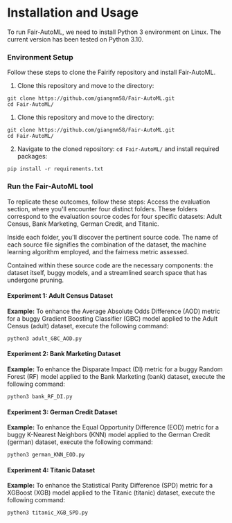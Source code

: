# Installation and Usage
To run Fair-AutoML, we need to install Python 3 environment on Linux. 
The current version has been tested on Python 3.10. 

### Environment Setup
Follow these steps to clone the Fairify repository and install Fair-AutoML.

1. Clone this repository and move to the directory:

```
git clone https://github.com/giangnm58/Fair-AutoML.git
cd Fair-AutoML/
```

1. Clone this repository and move to the directory:

```
git clone https://github.com/giangnm58/Fair-AutoML.git
cd Fair-AutoML/
``` 

2. Navigate to the cloned repository: `cd Fair-AutoML/` and install required packages:

```
pip install -r requirements.txt
```

### Run the Fair-AutoML tool
To replicate these outcomes, follow these steps: Access the evaluation section, where you'll encounter four distinct folders. These folders correspond to the evaluation source codes for four specific datasets: Adult Census, Bank Marketing, German Credit, and Titanic.

Inside each folder, you'll discover the pertinent source code. The name of each source file signifies the combination of the dataset, the machine learning algorithm employed, and the fairness metric assessed.

Contained within these source code are the necessary components: the dataset itself, buggy models, and a streamlined search space that has undergone pruning.
#### Experiment 1: Adult Census Dataset
**Example:** To enhance the Average Absolute Odds Difference (AOD) metric for a buggy Gradient Boosting Classifier (GBC) model applied to the Adult Census (adult) dataset, execute the following command:
```
python3 adult_GBC_AOD.py
```

#### Experiment 2: Bank Marketing Dataset
**Example:** To enhance the Disparate Impact (DI) metric for a buggy Random Forest (RF) model applied to the Bank Marketing (bank) dataset, execute the following command:
```
python3 bank_RF_DI.py
```

#### Experiment 3: German Credit Dataset
**Example:** To enhance the Equal Opportunity Difference (EOD) metric for a buggy K-Nearest Neighbors (KNN) model applied to the German Credit (german) dataset, execute the following command:
```
python3 german_KNN_EOD.py
```

#### Experiment 4: Titanic Dataset
**Example:** To enhance the Statistical Parity Difference (SPD) metric for a XGBoost (XGB) model applied to the Titanic (titanic) dataset, execute the following command:
```
python3 titanic_XGB_SPD.py
```

